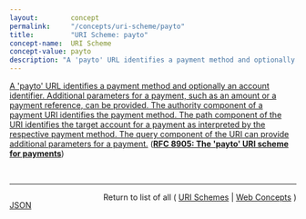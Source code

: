```yaml
---
layout:        concept
permalink:     "/concepts/uri-scheme/payto"
title:         "URI Scheme: payto"
concept-name:  URI Scheme
concept-value: payto
description: "A 'payto' URL identifies a payment method and optionally an account identifier. Additional parameters for a payment, such as an amount or a payment reference, can be provided. The authority component of a payment URI identifies the payment method. The path component of the URI identifies the target account for a payment as interpreted by the respective payment method. The query component of the URI can provide additional parameters for a payment."
---
```


[A 'payto' URL identifies a payment method and optionally an account identifier. Additional parameters for a payment, such as an amount or a payment reference, can be provided. The authority component of a payment URI identifies the payment method. The path component of the URI identifies the target account for a payment as interpreted by the respective payment method. The query component of the URI can provide additional parameters for a payment.](http://tools.ietf.org/html/rfc8905#section-1 "Read documentation for URI Scheme &#34;payto&#34;") (**[RFC 8905: The 'payto' URI scheme for payments](/specs/IETF/RFC/8905 "This document defines the 'payto' Uniform Resource Identifier (URI) scheme for specifying payments.")**)

<br/>
<hr/>

<p style="float : left"><a href="./payto.json" title="JSON representing this particular Web Concept value">JSON</a></p>
<p style="text-align: right">Return to list of all ( <a href="../uri-scheme/">URI Schemes</a> | <a href="../">Web Concepts</a> )</p>
